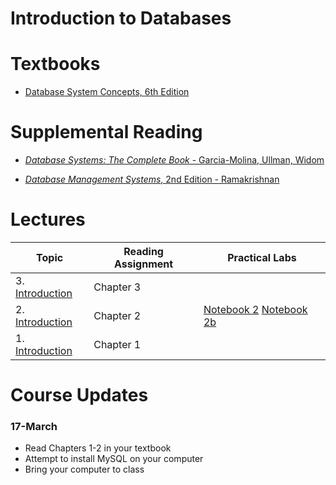 # Introduction to Databases

# Textbooks

* [Database System Concepts, 6th Edition](https://www.amazon.com/Database-Concepts-Abraham-Silberschatz-Professor/dp/0073523321/ref=sr_1_1)

# Supplemental Reading

* [*Database Systems: The Complete Book* - Garcia-Molina, Ullman, Widom](https://www.amazon.co.uk/Database-Systems-Complete-Hector-Garcia-Molina/dp/0131873253/ref=sr_1_1)

* [*Database Management Systems*, 2nd Edition - Ramakrishnan](https://www.amazon.co.uk/Database-Management-Systems-Ramakrishnan-McGraw-Hill/dp/B00SLRD11O/ref=sr_1_1)


# Lectures

| Topic                                | Reading Assignment | Practical Labs                                                      |
|--------------------------------------|--------------------|---------------------------------------------------------------------|
| 3.  [Introduction](lectures/ch3.ppt) | Chapter 3          |                                                                     |
| 2.  [Introduction](lectures/ch2.ppt) | Chapter 2          | [Notebook 2](notebooks/lecture2) [Notebook 2b](notebooks/lecture2b) |
| 1.  [Introduction](lectures/ch1.ppt) | Chapter 1          |                                                                     |


# Course Updates

### 17-March

* Read Chapters 1-2 in your textbook
* Attempt to install MySQL on your computer
* Bring your computer to class
